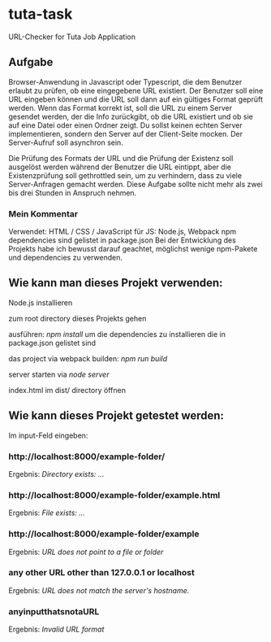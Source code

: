 # tuta-task

URL-Checker for Tuta Job Application

## Aufgabe

Browser-Anwendung in Javascript oder Typescript, die dem Benutzer erlaubt zu prüfen, ob eine eingegebene URL existiert. Der Benutzer soll eine URL eingeben können und die URL soll dann auf ein gültiges Format geprüft werden.
Wenn das Format korrekt ist, soll die URL zu einem Server gesendet werden, der die Info zurückgibt,
ob die URL existiert und
ob sie auf eine Datei oder einen Ordner zeigt.
Du sollst keinen echten Server implementieren, sondern den Server auf der Client-Seite mocken.
Der Server-Aufruf soll asynchron sein.

Die Prüfung des Formats der URL und die Prüfung der Existenz soll ausgelöst werden während der Benutzer die URL eintippt, aber die Existenzprüfung soll gethrottled sein, um zu verhindern, dass zu viele Server-Anfragen gemacht werden.
Diese Aufgabe sollte nicht mehr als zwei bis drei Stunden in Anspruch nehmen.

### Mein Kommentar

Verwendet:
HTML / CSS / JavaScript
für JS:
Node.js, Webpack
npm dependencies sind gelistet in package.json
Bei der Entwicklung des Projekts habe ich bewusst darauf geachtet, möglichst wenige npm-Pakete und dependencies zu verwenden.

## Wie kann man dieses Projekt verwenden:

Node.js installieren

zum root directory dieses Projekts gehen

ausführen: _npm install_ um die dependencies zu installieren die in package.json gelistet sind

das project via webpack builden: _npm run build_

server starten via _node server_

index.html im dist/ directory öffnen

## Wie kann dieses Projekt getestet werden:

Im input-Feld eingeben:

### http://localhost:8000/example-folder/

Ergebnis: _Directory exists: ..._

### http://localhost:8000/example-folder/example.html

Ergebnis: _File exists: ..._

### http://localhost:8000/example-folder/example

Ergebnis: _URL does not point to a file or folder_

### any other URL other than 127.0.0.1 or localhost

Ergebnis: _URL does not match the server's hostname._

### anyinputthatsnotaURL

Ergebnis: _Invalid URL format_
